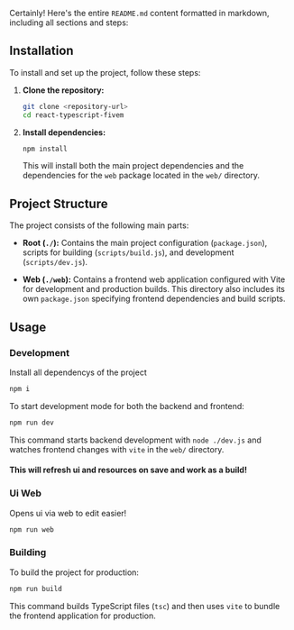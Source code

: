 Certainly! Here's the entire `README.md` content formatted in markdown, including all sections and steps:

## Installation

To install and set up the project, follow these steps:

1. **Clone the repository:**

    ```bash
    git clone <repository-url>
    cd react-typescript-fivem

    ```

2. **Install dependencies:**

    ```bash
    npm install
    ```

    This will install both the main project dependencies and the dependencies for the `web` package located in the `web/` directory.

## Project Structure

The project consists of the following main parts:

-   **Root (`./`):** Contains the main project configuration (`package.json`), scripts for building (`scripts/build.js`), and development (`scripts/dev.js`).

-   **Web (`./web`):** Contains a frontend web application configured with Vite for development and production builds. This directory also includes its own `package.json` specifying frontend dependencies and build scripts.

## Usage

### Development

Install all dependencys of the project

```bash
npm i
```

To start development mode for both the backend and frontend:

```bash
npm run dev
```

This command starts backend development with `node ./dev.js` and watches frontend changes with `vite` in the `web/` directory.

#### This will refresh ui and resources on save and work as a build!

### Ui Web

Opens ui via web to edit easier!

```bash
npm run web
```

### Building

To build the project for production:

```bash
npm run build
```

This command builds TypeScript files (`tsc`) and then uses `vite` to bundle the frontend application for production.

